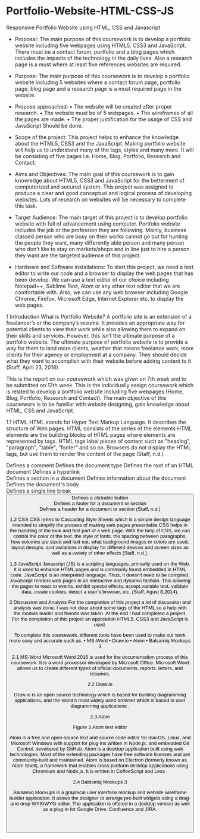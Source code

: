 # Portfolio-Website-HTML-CSS-JS
Responsive Portfolio Website using HTML, CSS and Javascript

* Proposal:
The main purpose of this coursework is to develop a portfolio website including five webpages using HTML5, CSS3 and JavaScript. There must be a contact forum, portfolio and a blog pages which includes the impacts of the technology in the daily lives. Also a research page is a must where at least five references websites are required.



* Purpose:
The main purpose of this coursework is to develop a portfolio website including 5 websites where a contact forum page, portfolio page, blog page and a research page is a must required page in the website.



* Propose approached:
 •	The website will be created after proper research.
 •	The website must be of 5 webpages.
 •	The wireframes of all the pages are made.
 •	The proper justification for the usage of CSS and JavaScript Should be done.



* Scope of the project:
This project helps to enhance the knowledge about the HTML5, CSS3 and the JavaScript. Making portfolio website will help us to understand many of the tags, styles and many more. It will be consisting of five pages i.e.  Home, Blog, Portfolio, Research and Contact. 



*	Aims and Objectives:
The main goal of this coursework is to gain knowledge about HTML5, CSS3 and JavaScript for the betterment of computerized and secured system. This project was assigned to produce a clear and good conceptual and logical process of developing websites. Lots of research on websites will be necessary to complete this task.



*	Target Audience:
The main target of this project is to develop portfolio website with full of advancement using computer. Portfolio website includes the job or the profession they are following. Mainly, business  classed  person  who  are  busy  on  their  works  cannot  go  out  for hunting the people they want,  many  differently  able  person  and  many  person  who  don’t  like  to stay  on  markets/shops  and  in  line  just  to hire a person they want are  the  targeted audience of this project.



*	Hardware and Software installations:
To start this project, we need a text editor to write our code and a browser to display the web pages that has been develop. We can use a text editor of our choice including Notepad++, Sublime Text, Atom or any other text editor that we are comfortable with. Also, we can use any web browser including Google Chrome, Firefox, Microsoft Edge, Internet Explorer etc. to display the web pages.



1	 Introduction
What is Portfolio Website?
A portfolio site is an extension of a freelancer’s or the company’s resume. It provides an appropriate way for potential clients to view their work while also allowing them to expand on their skills and services. However, this isn’t the ultimate purpose of a portfolio website.
The ultimate purpose of portfolio website is to provide a way for them to land more clients, weather that means freelance work, more clients for their agency or employment at a company. They should decide what they want to accomplish with their website before adding content to it (Staff, April 23, 2018).

This is the report on our coursework which was given on 7th week and to be submitted on 12th week. This is the individually assign coursework which is related to develop a portfolio website including five webpages (Home, Blog, Portfolio, Research and Contact). The  main  objective  of  this  coursework  is  to  be  familiar  with  website designing, gain knowledge about HTML, CSS and JavaScript.

1.1	HTML
HTML stands for Hyper Text Markup Language. It describes the structure of Web pages. HTML consists of the series of the elements HTML elements  are  the  building blocks  of  HTML  pages  where  elements  are  represented  by  tags. HTML tags label pieces of content such as "heading", "paragraph", "table",  “footer” and so on. Browsers do not display the HTML tags, but use them to render the content of the page (Staff, n.d.)
<!--...--> Defines a comment
<!DOCTYPE> Defines the document type
<html> Defines the root of an HTML document
<a> Defines a hyperlink
<div> Defines a section in a document
<head> Defines information about the document
<body> Defines the document's body
<br> Defines a single line break
<button> Defines a clickable button
<footer> Defines a footer for a document or section
<header> Defines a header for a document or section
(Staff, n.d.)
 


1.2	CSS
CSS refers to Cascading Style Sheets which is a simple design language intended to simplify the process of making web pages presentable.CSS helps in the handling of the look and feel part of a web page. With the help of CSS, we can control the  color of the text, the style of fonts, the spacing between paragraphs, how columns are sized and laid out, what background images or colors are used, layout designs, and variations in display for different devices and screen sizes as well as a variety of other effects (Staff, n.d.).



1.3	JavaScript
Javascript (JS) is a scripting languages, primarily used on the Web. It is used to enhance HTML pages and is commonly found embedded in HTML code. JavaScript is an interpreted language. Thus, it doesn't need to be compiled. JavaScript renders web pages in an interactive and dynamic fashion. This allowing the pages to react to events, exhibit special effects, accept variable text, validate data, create cookies, detect a user’s browser, etc. (Staff, Agust 8,2014).









2	Discussion and Analysis
For the completion of this project a lot of discussion and analysis was done. I was not clear about some tags of the HTML so a help with the module leader and friends was taken. At the end I had completed a project. For the completion of this project an application HTML5, CSS3 and JavaScript is used. 

To complete this coursework, different tools have been used to make our work more easy and accurate such as:
•	MS-Word
•	Draw.io
•	Atom
•	Balsamiq Mockups 3


2.1	MS-Word
Microsoft Word 2016 is used for the documentation process of this coursework. It is a word processor developed by Microsoft Office.  Microsoft Word allows us to create different types of official-documents, reports, letters, and résumés.

2.2	Draw.io
 
Draw.io is an open source technology which is based for building diagramming applications, and the world’s most widely used browser which is based in user diagramming applications .




2.3	Atom
 
Figure 3 Atom text editor

Atom is a free and open-source text and source code editor for macOS, Linux, and Microsoft Windows with support for plug-ins written in Node.js, and embedded Git Control, developed by GitHub. Atom is a desktop application built using web technologies. Most of the extending packages have free software licenses and are community-built and maintained. Atom is based on Electron (formerly known as Atom Shell), a framework that enables cross-platform desktop applications using Chromium and Node.js. It is written in CoffeeScript and Less .

2.4	Bablsmiq  Mockups 3

Balsamiq Mockups is a graphical user interface mockup and website      wireframe builder application. It allows the designer to arrange pre-built widgets using a drag-and-drop WYSIWYG editor. The application is offered in a desktop version as well as a plug-in for Google Drive, Confluence and JIRA.
